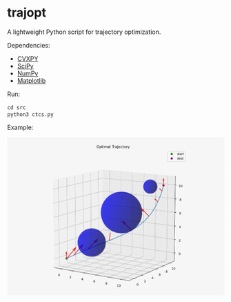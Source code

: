 # trajopt

A lightweight Python script for trajectory optimization.

Dependencies:

- [CVXPY](https://www.cvxpy.org/)
- [SciPy](https://scipy.org/)
- [NumPy](https://numpy.org/)
- [Matplotlib](https://matplotlib.org/)

Run:

```
cd src
python3 ctcs.py
```

Example:

![](trajopt.jpg)
